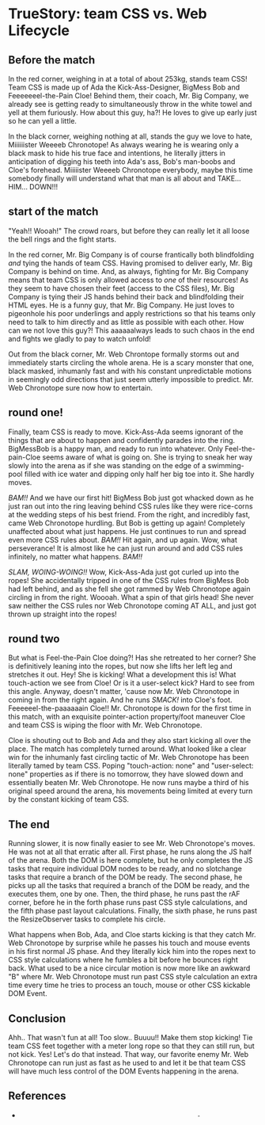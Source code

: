 # TrueStory: team CSS vs. Web Lifecycle

## Before the match

In the red corner, weighing in at a total of about 253kg, stands team CSS! Team CSS is made up
of Ada the Kick-Ass-Designer, BigMess Bob and Feeeeeeel-the-Pain Cloe! Behind them, their coach, 
Mr. Big Company, we already see is getting ready to simultaneously throw in the white towel and yell at
them furiously. How about this guy, ha?! He loves to give up early just so he can yell a little.

In the black corner, weighing nothing at all, stands the guy we love to hate, Miiiiiister Weeeeb Chronotope!
As always wearing he is wearing only a black mask to hide his true face and intentions, he literally
jitters in anticipation of digging his teeth into Ada's ass, Bob's man-boobs and Cloe's
forehead. Miiiiister Weeeeb Chronotope everybody, maybe this time somebody finally will understand what
that man is all about and TAKE... HIM... DOWN!!!

## start of the match

"Yeah!! Wooah!" The crowd roars, but before they can really let it all loose the bell rings and the 
fight starts.

In the red corner, Mr. Big Company is of course frantically both blindfolding *and*
tying the hands of team CSS. Having promised to deliver early, Mr. Big Company is behind on time.
And, as always, fighting for Mr. Big Company means that team CSS is only allowed access to *one* of their 
resources! As they seem to have chosen their feet (access to the CSS files), Mr. Big Company is tying 
their JS hands behind their back and blindfolding their HTML eyes. He is a funny guy, that Mr. Big Company. 
He just loves to pigeonhole his poor underlings and apply restrictions so that his teams only need to
talk to him directly and as little as possible with each other. How can we not love this guy?! 
This aaaaaalways leads to such chaos in the end and fights we gladly to pay to watch unfold! 

Out from the black corner, Mr. Web Chrontope formally storms out and immediately starts
circling the whole arena. He is a scary monster that one, black masked, inhumanly fast and with his
constant unpredictable motions in seemingly odd directions that just seem utterly impossible to predict. 
Mr. Web Chronotope sure now how to entertain.

## round one!

Finally, team CSS is ready to move. Kick-Ass-Ada seems ignorant of the things that are about to happen
and confidently parades into the ring. BigMessBob is a happy man, and ready to run into whatever. 
Only Feel-the-pain-Cloe seems aware of what is going on. She is trying to sneak her way slowly into 
the arena as if she was standing on the edge of a swimming-pool filled with ice water and 
dipping only half her big toe into it. She hardly moves.

*BAM!!* And we have our first hit! BigMess Bob just got whacked down as he just ran out into the ring 
leaving behind CSS rules like they were rice-corns at the wedding steps of his best friend. 
From the right, and incredibly fast, came Web Chronotope hurdling. But Bob is getting up again! 
Completely unaffected about what just happens. He just continues to run and spread even more CSS rules
about. *BAM!!* Hit again, and up again. Wow, what perseverance! It is almost like he can just run around 
and add CSS rules infinitely, no matter what happens. *BAM!!* 

*SLAM, WOING-WOING!!* Wow, Kick-Ass-Ada just got curled up into the ropes! She accidentally tripped in one
of the CSS rules from BigMess Bob had left behind, and as she fell she got rammed by Web Chronotope 
again circling in from the right. Woooah. What a spin of that girls head! She never saw neither the CSS
rules nor Web Chronotope coming AT ALL, and just got thrown up straight into the ropes! 

## round two

But what is Feel-the-Pain Cloe doing?! Has she retreated to her corner? 
She is definitively leaning into the ropes, but now she lifts her left leg and stretches it out. 
Hey! She is kicking! What a development this is! What touch-action we see from Cloe! 
Or is it a user-select kick? Hard to see from this angle.
Anyway, doesn't matter, 'cause now Mr. Web Chronotope in coming in from the right again. 
And he runs *SMACK!* into Cloe's foot. Feeeeeel-the-paaaaaain Cloe!! Mr. Chronotope is down
for the first time in this match, with an exquisite pointer-action property/foot maneuver Cloe and
team CSS is wiping the floor with Mr. Web Chronotope.

Cloe is shouting out to Bob and Ada and they also start kicking all over the place. The match has 
completely turned around. What looked like a clear win for the inhumanly fast circling tactic of Mr. 
Web Chronotope has been literally tamed by team CSS. Poping "touch-action: none" and "user-select: none"
properties as if there is no tomorrow, they have slowed down and essentially beaten Mr. Web Chronotope.
He now runs maybe a third of his original speed around the arena, his movements being limited at every 
turn by the constant kicking of team CSS.

## The end

Running slower, it is now finally easier to see Mr. Web Chronotope's moves. He was not at all that 
erratic after all. First phase, he runs along the JS half of the arena. Both the DOM is here complete, but 
he only completes the JS tasks that require individual DOM nodes to be ready, and no slotchange tasks 
that require a branch of the DOM be ready. The second phase, he picks up all the tasks that required 
a branch of the DOM be ready, and the executes them, one by one.
Then, the third phase, he runs past the rAF corner, before he in the forth phase runs past CSS style calculations, 
and the fifth phase past layout calculations. Finally, the sixth phase, he runs past the ResizeObserver 
tasks to complete his circle.

What happens when Bob, Ada, and Cloe starts kicking is that they catch Mr. Web Chronotope by surprise while 
he passes his touch and mouse events in his first normal JS phase. And they literally kick him into the 
ropes next to CSS style calculations where he fumbles a bit before he bounces right back. 
What used to be a nice circular motion is now more like an awkward "B" where Mr. Web Chronotope must
run past CSS style calculation an extra time every time he tries to process an touch, mouse or other 
CSS kickable DOM Event.

## Conclusion

Ahh.. That wasn't fun at all! Too slow.. Buuuu!! Make them stop kicking! Tie team CSS feet together with
a meter long rope so that they can still run, but not kick. Yes! Let's do that instead. That way, our
favorite enemy Mr. Web Chronotope can run just as fast as he used to and let it be that team CSS will 
have much less control of the DOM Events happening in the arena.

## References

 * 
                                                         -                  